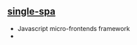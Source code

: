 ## [single-spa](https://single-spa.js.org)

* Javascript micro-frontends framework
* 
<!--stackedit_data:
eyJoaXN0b3J5IjpbLTgzMzgxMzM1Ml19
-->